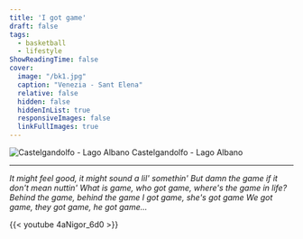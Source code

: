 ```yaml
---
title: 'I got game'
draft: false
tags:
  - basketball
  - lifestyle
ShowReadingTime: false
cover:
  image: "/bk1.jpg"
  caption: "Venezia - Sant Elena"
  relative: false
  hidden: false
  hiddenInList: true
  responsiveImages: false
  linkFullImages: true
---
```


![Castelgandolfo - Lago Albano](/bk2.jpg)
Castelgandolfo - Lago Albano

***

_It might feel good, it might sound a lil' somethin'
But damn the game if it don't mean nuttin'
What is game, who got game, where's the game in life?
Behind the game, behind the game
I got game, she's got game
We got game, they got game, he got game..._


{{< youtube 4aNigor_6d0 >}}


